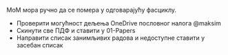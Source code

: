 МоМ мора ручно да се помера у одговарајућу фасциклу.
* Проверити могућност дељења OneDrive пословног налога @maksim
* Скинути све ПДФ и ставити у 01-Papers
* Направити списак занимљивих радова и недоступне ставити у засебан списак